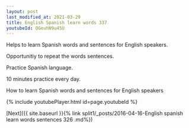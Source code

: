 ```yaml
---
layout: post
last_modified_at: 2021-03-29
title: English Spanish learn words 337 
youtubeId: OGeuhN9u45U
---
```

 
 
Helps to learn Spanish words and sentences for English speakers.

Opportunitiy to repeat the words sentences. 

Practice Spanish language. 
 
10 minutes practice every day. 
 
How to learn Spanish words and sentences for English speakers 
 
{% include youtubePlayer.html id=page.youtubeId %}
 
 
[Next]({{ site.baseurl }}{% link  split1/_posts/2016-04-16-English spanish learn words sentences 326 .md%})
 
